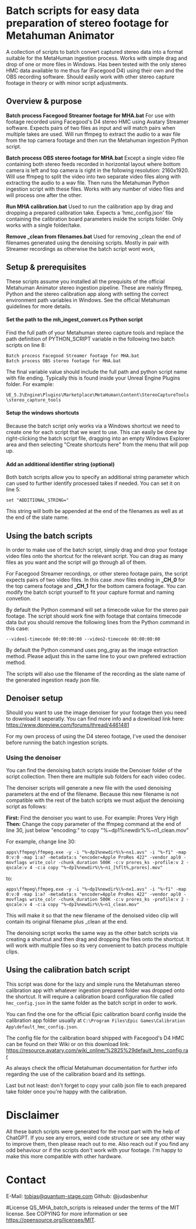 # Batch scripts for easy data preparation of stereo footage for Metahuman Animator
A collection of scripts to batch convert captured stereo data into a format suitable for the MetaHuman ingestion process. Works with simple drag and drop of one or more files in Windows. Has been tested with the only stereo HMC data available to me thus far (Facegood D4) using their own and the OBS recording software. Should easily work with other stereo capture footage in theory or with minor script adjustments.

## Overview & purpose

**Batch process Facegood Streamer footage for MHA.bat**
For use with footage recorded using Facegood's D4 stereo HMC using Avatary Streamer software. Expects pairs of two files as input and will match pairs when multiple takes are used. Will run ffmpeg to extract the audio to a wav file from the top camera footage and then run the Metahuman ingestion Python script.

**Batch process OBS stereo footage for MHA.bat**
Except a single video file containing both stereo feeds recorded in horizontal layout where bottom camera is left and top camera is right in the following resolution: 2160x1920. Will use ffmpeg to split the video into two separate video files along with extracting the audio to a wav file. Then runs the Metahuman Python ingestion script with these files. Works with any number of video files and will process one after the other.

**Run MHA calibration.bat**
Used to run the calibration app by drag and dropping a prepared calibration take. Expects a 'hmc_config.json' file containing the calibration board parameters inside the scripts folder. Only works with a single folder/take.

**Remove _clean from filenames.bat**
Used for removing _clean the end of filenames generated using the denoising scripts. Mostly in pair with Streamer recordings as otherwise the batch script wont work,


## Setup & prerequisites
These scripts assume you installed all the prequisits of the official Metahuman Animator stereo ingestion pipeline.  These are mainly ffmpeg, Python and the stereo calibration app along with setting the correct environment path variables in Windows. See the official Metahuman guidelines for more details. 

#### Set the path to the mh_ingest_convert.cs Python script
Find the full path of your Metahuman stereo capture tools and replace the path definition of PYTHON_SCRIPT variable in the following two batch scripts on line 8:

    Batch process Facegood Streamer footage for MHA.bat
    Batch process OBS stereo footage for MHA.bat

The final variable value should include the full path and python script name with file ending. Typically this is found inside your Unreal Engine Plugins folder. For example:

`UE_5.3\Engine\Plugins\Marketplace\MetaHuman\Content\StereoCaptureTools\stereo_capture_tools`

#### Setup the windows shortcuts
Because the batch script only works via a Windows shortcut we need to create one for each script that we want to use. This can easily be done by right-clicking the batch script file, dragging into an empty Windows Explorer area and then selecting "Create shortcuts here" from the menu that will pop up. 

#### Add an additional identifier string (optional)
Both batch scripts allow you to specify an additional string parameter which can used to further identify processed takes if needed. You can set it on line 5:

`set "ADDITIONAL_STRING="`

This string will both be appended at the end of the filenames as well as at the end of the slate name.

## Using the batch scripts

In order to make use of the batch script, simply drag and drop your footage video files onto the shortcut for the relevant script. You can drag as many files as you want and the script will go through all of them. 

For Facegood Streamer recordings, or other stereo footage pairs, the script expects pairs of two video files. In this case .mov files ending in **_CH_0** for the top camera footage and **_CH_1** for the bottom camera footage. You can modify the batch script yourself to fit your capture format and naming convetion. 

By default the Python command will set a timecode value for the stereo pair footage. The script should work fine with footage that contains timecode data but you should remove the following lines from the Python command in this case:

    --video1-timecode 00:00:00:00 --video2-timecode 00:00:00:00

By default the Python command uses png_gray as the image extraction method. Please adjust this in the same line to your own prefered extraction method. 

The scripts will also use the filename of the recording as the slate name of the generated ingestion ready json file.

## Denoiser setup

Should you want to use the image denoiser for your footage then you need to download it seperatly. You can find more info and a download link here: https://www.dpreview.com/forums/thread/4461481

For my own process of using the D4 stereo footage, I've used the denoiser before running the batch ingestion scripts.

### Using the denoiser

You can find the denoising batch scripts inside the Denoiser folder of the script collection. Then there are multiple sub folders for each video codec. 

The denoiser scripts will generate a new file with the used denoising parameters at the end of the filename. Because this new filename is not compatible with the rest of the batch scripts we must adjust the denoising script as follows:

**First:** Find the denoiser you want to use. For example: Prores Very High
**Then:** Change the copy parameter of the ffmpeg command at the end of line 30, just below "encoding:" to copy "%~dp1%newdir%\%~n1_clean.mov"

For example, change line 30: 

`apps\ffmpeg\ffmpeg.exe -y -i "%~dp1%newdir%\%~nx1.avs" -i "%~f1" -map 0:v:0 -map 1:a? -metadata:s "encoder=Apple ProRes 422" -vendor apl0 -movflags write_colr -chunk_duration 500K -c:v prores_ks -profile:v 2 -qscale:v 4 -c:a copy "%~dp1%newdir%\%~n1_[%flt%,prores].mov"`

to: 

`apps\ffmpeg\ffmpeg.exe -y -i "%~dp1%newdir%\%~nx1.avs" -i "%~f1" -map 0:v:0 -map 1:a? -metadata:s "encoder=Apple ProRes 422" -vendor apl0 -movflags write_colr -chunk_duration 500K -c:v prores_ks -profile:v 2 -qscale:v 4 -c:a copy "%~dp1%newdir%\%~n1_clean.mov"`

This will make it so that the new filename of the denoised video clip will contain its original filename plus _clean at the end.

The denoising script works the same way as the other batch scripts via creating a shortcut and then drag and dropping the files onto the shortcut. It will work with multiple files so its very convenient to batch process multiple clips.

## Using the calibration batch script

This script was done for the lazy and simple runs the Metahuman stereo calibration app with whatever ingestion prepared folder was dropped onto the shortcut. It will require a calibration board configuration file called `hmc_config.json` in the same folder as the batch script in order to work. 

You can find the one for the official Epic calibration board config inside  the calibration app folder usually at `C:\Program Files\Epic Games\Calibration App\default_hmc_config.json`.

The config file for the calibration board shipped with Facegood's D4 HMC can be found on their Wiki or on this download link: https://resource.avatary.com/wiki_online/%2825%29default_hmc_config.rar

As always check the official Metahuman documentation for further info regarding the use of the calibration board and its settings. 

Last but not least: don't forget to copy your calib json file to each prepared take folder once you're happy with the calibration. 

# Disclaimer

All these batch scripts were generated for the most part with the help of ChatGPT. If you see any errors, weird code structure or see any other way to improve them, then please reach out to me. Also reach out if you find any odd behaviour or if the scripts don't work with your footage. I'm happy to make this more compatible with other hardware.  

# Contact
E-Mail: tobias@quantum-stage.com
Github: @judasbenhur

#License
QS_MHA_batch_scripts is released under the terms of the MIT license. See COPYING for more information or see https://opensource.org/licenses/MIT.


